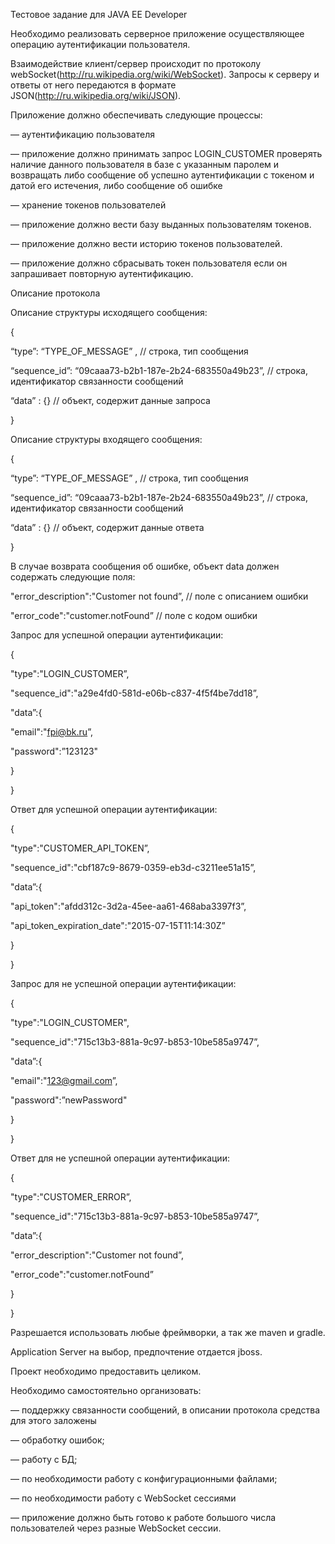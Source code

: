 Тестовое задание для JAVA EE Developer

Необходимо реализовать серверное приложение осуществляющее операцию аутентификации пользователя.

Взаимодействие клиент/сервер происходит по протоколу webSocket(http://ru.wikipedia.org/wiki/WebSocket). Запросы к серверу и ответы от него передаются в формате JSON(http://ru.wikipedia.org/wiki/JSON).

Приложение должно обеспечивать следующие процессы:

— аутентификацию пользователя

— приложение должно принимать запрос LOGIN_CUSTOMER проверять наличие данного пользователя в базе с указанным паролем и возвращать либо сообщение об успешно аутентификации с токеном и датой его истечения, либо сообщение об ошибке

— хранение токенов пользователей

— приложение должно вести базу выданных пользователям токенов.

— приложение должно вести историю токенов пользователей.

— приложение должно сбрасывать токен пользователя если он запрашивает повторную аутентификацию.

Описание протокола

Описание структуры исходящего сообщения:

{

“type”: “TYPE_OF_MESSAGE” , // строка, тип сообщения

“sequence_id”: “09caaa73-b2b1-187e-2b24-683550a49b23”, // строка, идентификатор связанности сообщений

“data” : {} // объект, содержит данные запроса

}

Описание структуры входящего сообщения:

{

“type”: “TYPE_OF_MESSAGE” , // строка, тип сообщения

“sequence_id”: “09caaa73-b2b1-187e-2b24-683550a49b23”, // строка, идентификатор связанности сообщений

“data” : {} // объект, содержит данные ответа

}

В случае возврата сообщения об ошибке, объект data должен содержать следующие поля:

"error_description":"Customer not found”, // поле с описанием ошибки

"error_code":"customer.notFound” // поле с кодом ошибки

Запрос для успешной операции аутентификации:

{

"type":"LOGIN_CUSTOMER”,

"sequence_id":"a29e4fd0-581d-e06b-c837-4f5f4be7dd18”,

"data”:{

"email":"fpi@bk.ru”,

"password":”123123"

}

}

Ответ для успешной операции аутентификации:

{

"type":"CUSTOMER_API_TOKEN”,

"sequence_id":"cbf187c9-8679-0359-eb3d-c3211ee51a15”,

"data”:{

"api_token":"afdd312c-3d2a-45ee-aa61-468aba3397f3”,

"api_token_expiration_date":"2015-07-15T11:14:30Z”

}

}

Запрос для не успешной операции аутентификации:

{

"type":"LOGIN_CUSTOMER",

"sequence_id":"715c13b3-881a-9c97-b853-10be585a9747”,

"data”:{

"email":"123@gmail.com”,

"password":”newPassword"

}

}

Ответ для не успешной операции аутентификации:

{

"type":"CUSTOMER_ERROR”,

"sequence_id":"715c13b3-881a-9c97-b853-10be585a9747”,

"data”:{

"error_description":"Customer not found”,

"error_code":"customer.notFound”

}

}

Разрешается использовать любые фреймворки, а так же maven и gradle.

Application Server на выбор, предпочтение отдается jboss.

Проект необходимо предоставить целиком.

Необходимо самостоятельно организовать:

— поддержку связанности сообщений, в описании протокола средства для этого заложены

— обработку ошибок;

— работу с БД;

— по необходимости работу с конфигурационными файлами;

— по необходимости работу с WebSocket сессиями

— приложение должно быть готово к работе большого числа пользователей через разные WebSocket сессии.